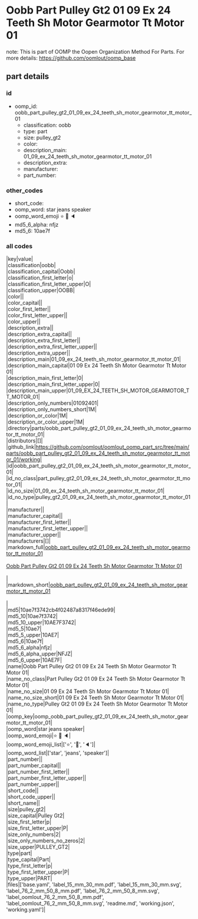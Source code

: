 # Oobb Part Pulley Gt2 01 09 Ex 24 Teeth Sh Motor Gearmotor Tt Motor 01  

note: This is part of OOMP the Oopen Organization Method For Parts. For more details: https://github.com/oomlout/oomp_base

##  part details





### id
* oomp_id: oobb_part_pulley_gt2_01_09_ex_24_teeth_sh_motor_gearmotor_tt_motor_01
  * classification: oobb
  * type: part
  * size: pulley_gt2
  * color: 
  * description_main: 01_09_ex_24_teeth_sh_motor_gearmotor_tt_motor_01
  * description_extra: 
  * manufacturer: 
  * part_number: 

### other_codes
* short_code: 
* oomp_word: star jeans speaker
* oomp_word_emoji :star: :jeans: :speaker:
* md5_6_alpha: nfjz
* md5_6: 10ae7f

### all codes 
|key|value|  
|classification|oobb|  
|classification_capital|Oobb|  
|classification_first_letter|o|  
|classification_first_letter_upper|O|  
|classification_upper|OOBB|  
|color||  
|color_capital||  
|color_first_letter||  
|color_first_letter_upper||  
|color_upper||  
|description_extra||  
|description_extra_capital||  
|description_extra_first_letter||  
|description_extra_first_letter_upper||  
|description_extra_upper||  
|description_main|01_09_ex_24_teeth_sh_motor_gearmotor_tt_motor_01|  
|description_main_capital|01 09 Ex 24 Teeth Sh Motor Gearmotor Tt Motor 01|  
|description_main_first_letter|0|  
|description_main_first_letter_upper|0|  
|description_main_upper|01_09_EX_24_TEETH_SH_MOTOR_GEARMOTOR_TT_MOTOR_01|  
|description_only_numbers|01092401|  
|description_only_numbers_short|1M|  
|description_or_color|1M|  
|description_or_color_upper|1M|  
|directory|parts/oobb_part_pulley_gt2_01_09_ex_24_teeth_sh_motor_gearmotor_tt_motor_01|  
|distributors|[]|  
|github_link|https://github.com/oomlout/oomlout_oomp_part_src/tree/main/parts/oobb_part_pulley_gt2_01_09_ex_24_teeth_sh_motor_gearmotor_tt_motor_01/working|  
|id|oobb_part_pulley_gt2_01_09_ex_24_teeth_sh_motor_gearmotor_tt_motor_01|  
|id_no_class|part_pulley_gt2_01_09_ex_24_teeth_sh_motor_gearmotor_tt_motor_01|  
|id_no_size|01_09_ex_24_teeth_sh_motor_gearmotor_tt_motor_01|  
|id_no_type|pulley_gt2_01_09_ex_24_teeth_sh_motor_gearmotor_tt_motor_01|  
|manufacturer||  
|manufacturer_capital||  
|manufacturer_first_letter||  
|manufacturer_first_letter_upper||  
|manufacturer_upper||  
|manufacturers|[]|  
|markdown_full|[oobb_part_pulley_gt2_01_09_ex_24_teeth_sh_motor_gearmotor_tt_motor_01](https://github.com/oomlout/oomlout_oomp_part_src/tree/main/parts/oobb_part_pulley_gt2_01_09_ex_24_teeth_sh_motor_gearmotor_tt_motor_01/working)<br>[](https://github.com/oomlout/oomlout_oomp_part_src/tree/main/parts/oobb_part_pulley_gt2_01_09_ex_24_teeth_sh_motor_gearmotor_tt_motor_01/working)<br>[Oobb Part Pulley Gt2 01 09 Ex 24 Teeth Sh Motor Gearmotor Tt Motor 01](https://github.com/oomlout/oomlout_oomp_part_src/tree/main/parts/oobb_part_pulley_gt2_01_09_ex_24_teeth_sh_motor_gearmotor_tt_motor_01/working)<br><br>|  
|markdown_short|[oobb_part_pulley_gt2_01_09_ex_24_teeth_sh_motor_gearmotor_tt_motor_01](https://github.com/oomlout/oomlout_oomp_part_src/tree/main/parts/oobb_part_pulley_gt2_01_09_ex_24_teeth_sh_motor_gearmotor_tt_motor_01/working)<br><br>|  
|md5|10ae7f3742cb4f02487a8317f46ede99|  
|md5_10|10ae7f3742|  
|md5_10_upper|10AE7F3742|  
|md5_5|10ae7|  
|md5_5_upper|10AE7|  
|md5_6|10ae7f|  
|md5_6_alpha|nfjz|  
|md5_6_alpha_upper|NFJZ|  
|md5_6_upper|10AE7F|  
|name|Oobb Part Pulley Gt2 01 09 Ex 24 Teeth Sh Motor Gearmotor Tt Motor 01|  
|name_no_class|Part Pulley Gt2 01 09 Ex 24 Teeth Sh Motor Gearmotor Tt Motor 01|  
|name_no_size|01 09 Ex 24 Teeth Sh Motor Gearmotor Tt Motor 01|  
|name_no_size_short|01 09 Ex 24 Teeth Sh Motor Gearmotor Tt Motor 01|  
|name_no_type|Pulley Gt2 01 09 Ex 24 Teeth Sh Motor Gearmotor Tt Motor 01|  
|oomp_key|oomp_oobb_part_pulley_gt2_01_09_ex_24_teeth_sh_motor_gearmotor_tt_motor_01|  
|oomp_word|star jeans speaker|  
|oomp_word_emoji|:star: :jeans: :speaker:|  
|oomp_word_emoji_list|[':star:', ':jeans:', ':speaker:']|  
|oomp_word_list|['star', 'jeans', 'speaker']|  
|part_number||  
|part_number_capital||  
|part_number_first_letter||  
|part_number_first_letter_upper||  
|part_number_upper||  
|short_code||  
|short_code_upper||  
|short_name||  
|size|pulley_gt2|  
|size_capital|Pulley Gt2|  
|size_first_letter|p|  
|size_first_letter_upper|P|  
|size_only_numbers|2|  
|size_only_numbers_no_zeros|2|  
|size_upper|PULLEY_GT2|  
|type|part|  
|type_capital|Part|  
|type_first_letter|p|  
|type_first_letter_upper|P|  
|type_upper|PART|  
|files|['base.yaml', 'label_15_mm_30_mm.pdf', 'label_15_mm_30_mm.svg', 'label_76_2_mm_50_8_mm.pdf', 'label_76_2_mm_50_8_mm.svg', 'label_oomlout_76_2_mm_50_8_mm.pdf', 'label_oomlout_76_2_mm_50_8_mm.svg', 'readme.md', 'working.json', 'working.yaml']|  
